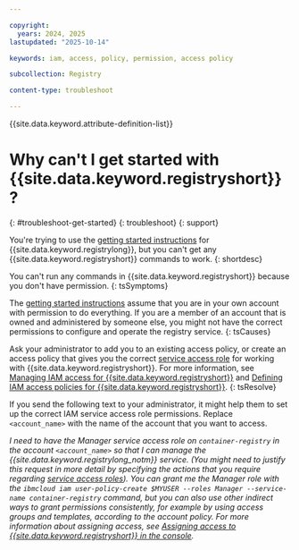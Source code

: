 ```yaml
---

copyright:
  years: 2024, 2025
lastupdated: "2025-10-14"

keywords: iam, access, policy, permission, access policy

subcollection: Registry

content-type: troubleshoot

---
```


{{site.data.keyword.attribute-definition-list}}

# Why can't I get started with {{site.data.keyword.registryshort}}?
{: #troubleshoot-get-started}
{: troubleshoot}
{: support}

You're trying to use the [getting started instructions](/docs/Registry?topic=Registry-getting-started) for {{site.data.keyword.registrylong}}, but you can't get any {{site.data.keyword.registryshort}} commands to work.
{: shortdesc}

You can't run any commands in {{site.data.keyword.registryshort}} because you don't have permission.
{: tsSymptoms}

The [getting started instructions](/docs/Registry?topic=Registry-getting-started) assume that you are in your own account with permission to do everything. If you are a member of an account that is owned and administered by someone else, you might not have the correct permissions to configure and operate the registry service.
{: tsCauses}

Ask your administrator to add you to an existing access policy, or create an access policy that gives you the correct [service access role](/docs/Registry?topic=Registry-iam&interface=ui#service_access_roles) for working with {{site.data.keyword.registryshort}}. For more information, see [Managing IAM access for {{site.data.keyword.registryshort}}](/docs/Registry?topic=Registry-iam&interface=ui) and [Defining IAM access policies for {{site.data.keyword.registryshort}}](/docs/Registry?topic=Registry-user).
{: tsResolve}

If you send the following text to your administrator, it might help them to set up the correct IAM service access role permissions. Replace `<account_name>` with the name of the account that you want to access.

*I need to have the Manager service access role on `container-registry` in the account `<account_name>` so that I can manage the {{site.data.keyword.registrylong_notm}} service. (You might need to justify this request in more detail by specifying the actions that you require regarding [service access roles](/docs/Registry?topic=Registry-iam&interface=ui#service_access_roles)). You can grant me the Manager role with the `ibmcloud iam user-policy-create $MYUSER --roles Manager --service-name container-registry` command, but you can also use other indirect ways to grant permissions consistently, for example by using access groups and templates, according to the account policy. For more information about assigning access, see [Assigning access to {{site.data.keyword.registryshort}} in the console](/docs/Registry?topic=Registry-iam&interface=ui#registry_iam_assign-access-console).*
